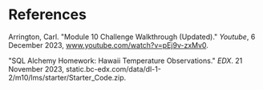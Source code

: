 # References

Arrington, Carl. "Module 10 Challenge Walkthrough (Updated)." _Youtube_, 6 December 2023, www.youtube.com/watch?v=pEj9v-zxMv0.

"SQL Alchemy Homework: Hawaii Temperature Observations." _EDX_. 21 November 2023,
static.bc-edx.com/data/dl-1-2/m10/lms/starter/Starter_Code.zip.


